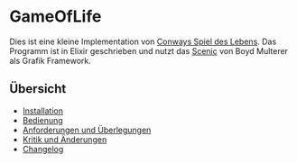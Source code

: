 # GameOfLife

Dies ist eine kleine Implementation von [Conways Spiel des Lebens](https://de.wikipedia.org/wiki/Conways_Spiel_des_Lebens).
Das Programm ist in Elixir geschrieben und nutzt das [Scenic](https://hexdocs.pm/scenic/) von Boyd Multerer
als Grafik Framework.

## Übersicht 

* [Installation](installation.html)
* [Bedienung](bedienung.html)
* [Anforderungen und Überlegungen](anforderungen.html)
* [Kritik und Änderungen](kritikundänderungen.html)
* [Changelog](changelog.html)